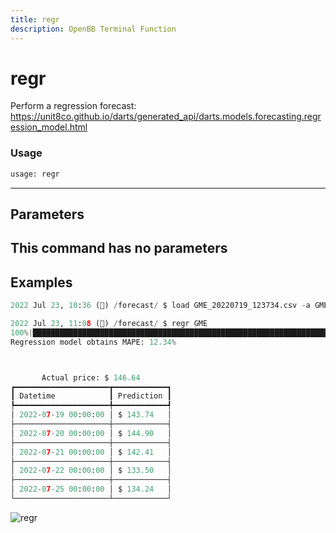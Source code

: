 ```yaml
---
title: regr
description: OpenBB Terminal Function
---
```


# regr

Perform a regression forecast: https://unit8co.github.io/darts/generated_api/darts.models.forecasting.regression_model.html
### Usage 
```python
usage: regr
```
---
## Parameters
This command has no parameters
---
## Examples
```python
2022 Jul 23, 10:36 (🦋) /forecast/ $ load GME_20220719_123734.csv -a GME

2022 Jul 23, 11:08 (🦋) /forecast/ $ regr GME
100%|██████████████████████████████████████████████████████████████████████████████████████████████████████████████████████████████████████████████████████████████████████████████████████████████████████████████| 115/115 [00:0100:00, 111.85it/s]
Regression model obtains MAPE: 12.34%



       Actual price: $ 146.64
┏━━━━━━━━━━━━━━━━━━━━━┳━━━━━━━━━━━━┓
┃ Datetime            ┃ Prediction ┃
┡━━━━━━━━━━━━━━━━━━━━━╇━━━━━━━━━━━━┩
│ 2022-07-19 00:00:00 │ $ 143.74   │
├─────────────────────┼────────────┤
│ 2022-07-20 00:00:00 │ $ 144.90   │
├─────────────────────┼────────────┤
│ 2022-07-21 00:00:00 │ $ 142.41   │
├─────────────────────┼────────────┤
│ 2022-07-22 00:00:00 │ $ 133.50   │
├─────────────────────┼────────────┤
│ 2022-07-25 00:00:00 │ $ 134.24   │
└─────────────────────┴────────────┘
```
![regr](https://user-images.githubusercontent.com/72827203/180615346-82fae367-d0cc-4d78-be30-b947a83df909.png)

